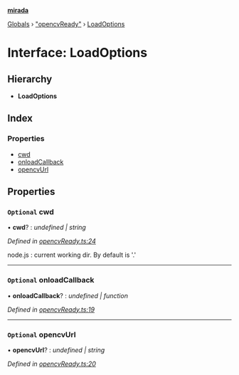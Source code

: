 **[mirada](../README.md)**

[Globals](../README.md) › ["opencvReady"](../modules/_opencvready_.md) › [LoadOptions](_opencvready_.loadoptions.md)

# Interface: LoadOptions

## Hierarchy

* **LoadOptions**

## Index

### Properties

* [cwd](_opencvready_.loadoptions.md#optional-cwd)
* [onloadCallback](_opencvready_.loadoptions.md#optional-onloadcallback)
* [opencvUrl](_opencvready_.loadoptions.md#optional-opencvurl)

## Properties

### `Optional` cwd

• **cwd**? : *undefined | string*

*Defined in [opencvReady.ts:24](https://github.com/cancerberoSgx/mirada/blob/170e57c/mirada/src/opencvReady.ts#L24)*

node.js : current working dir. By default is '.'

___

### `Optional` onloadCallback

• **onloadCallback**? : *undefined | function*

*Defined in [opencvReady.ts:19](https://github.com/cancerberoSgx/mirada/blob/170e57c/mirada/src/opencvReady.ts#L19)*

___

### `Optional` opencvUrl

• **opencvUrl**? : *undefined | string*

*Defined in [opencvReady.ts:20](https://github.com/cancerberoSgx/mirada/blob/170e57c/mirada/src/opencvReady.ts#L20)*